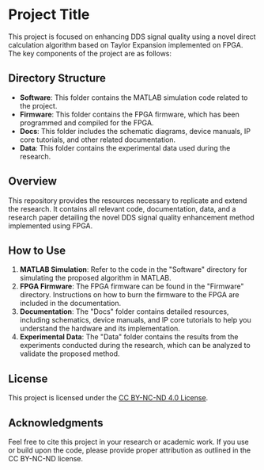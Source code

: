 # Project Title

This project is focused on enhancing DDS signal quality using a novel direct calculation algorithm based on Taylor Expansion implemented on FPGA. The key components of the project are as follows:

## Directory Structure

- **Software**: This folder contains the MATLAB simulation code related to the project.
- **Firmware**: This folder contains the FPGA firmware, which has been programmed and compiled for the FPGA.
- **Docs**: This folder includes the schematic diagrams, device manuals, IP core tutorials, and other related documentation.
- **Data**: This folder contains the experimental data used during the research.

## Overview

This repository provides the resources necessary to replicate and extend the research. It contains all relevant code, documentation, data, and a research paper detailing the novel DDS signal quality enhancement method implemented using FPGA.

## How to Use

1. **MATLAB Simulation**: Refer to the code in the "Software" directory for simulating the proposed algorithm in MATLAB.
2. **FPGA Firmware**: The FPGA firmware can be found in the "Firmware" directory. Instructions on how to burn the firmware to the FPGA are included in the documentation.
3. **Documentation**: The "Docs" folder contains detailed resources, including schematics, device manuals, and IP core tutorials to help you understand the hardware and its implementation.
4. **Experimental Data**: The "Data" folder contains the results from the experiments conducted during the research, which can be analyzed to validate the proposed method.

## License

This project is licensed under the [CC BY-NC-ND 4.0 License](https://creativecommons.org/licenses/by-nc-nd/4.0/).

## Acknowledgments

Feel free to cite this project in your research or academic work. If you use or build upon the code, please provide proper attribution as outlined in the CC BY-NC-ND license.
